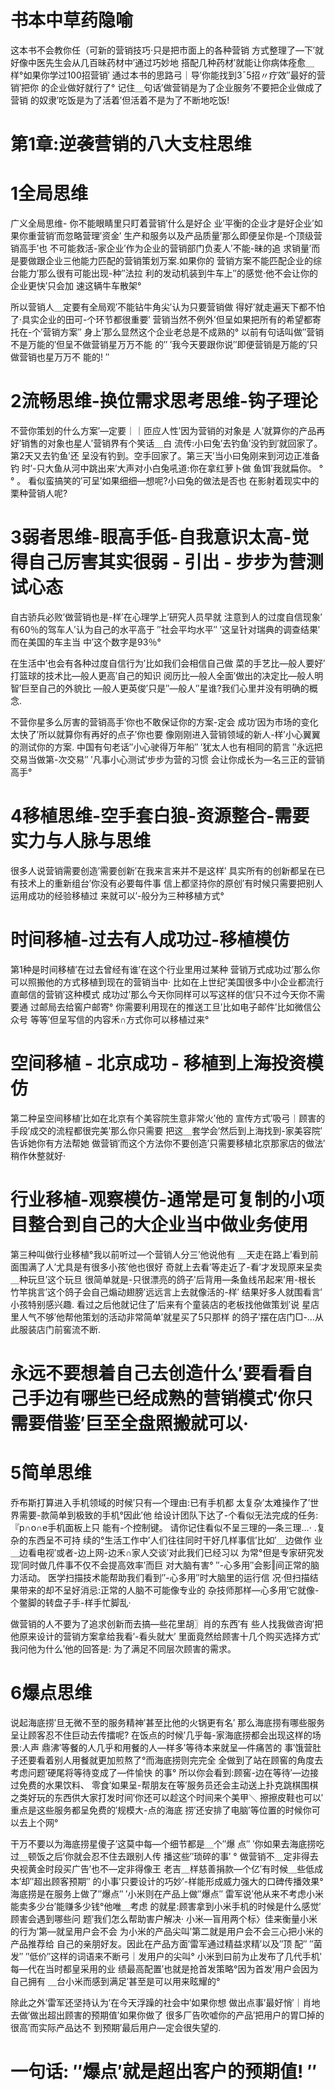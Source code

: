 
# 书本中草药隐喻
这本书不会教你任（可新的营销技巧·只是把市面上的各种营销
方式整理了—下′就好像中医先生会从几百昧药材中′通过巧妙地
搭配几种药材′就能让你病体痊愈＿样°如果你学过100招营销′
通过本书的思路弓｜导′你能找到3ˉ5招〃疗效″最好的营销′把你
的企业做好就行了°
记住＿句话′做营销是为了企业服务′不要把企业做成了营销
的奴隶′吃饭是为了活着′但活着不是为了不断地吃饭!

# 第1章:逆袭营销的八大支柱思维

# 1全局思维
广义全局思维- 你不能眼睛里只盯着营销′什么是好企
业′平衡的企业才是好企业′如果你重营销′而忽略营理′资金′
生产和服务以及产品质量′那么即便呈你是-个顶级营销高手′也
不可能救活-家企业′作为企业的营销部门负麦人′不能-昧的追
求销量′而是要做跟企业三他能力匹配的营销策划万案.如果你的
营销方案不能匹配企业的综台能力′那么很有可能出现-种″法拉
利的发动机装到牛车上′′的感觉·他不会让你的企业更快′只会加
速这辆牛车散架°

所以营销人＿定要有全局观′不能钻牛角尖′认为只要营销做
得好′就走遍天下都不怕了·具实企业的田可-个环节都很重要′
营销当然不例外′但呈如果把所有的希望都寄托在-个′营销方案″
身上′那么显然这个企业老总是不成熟的°
以前有句话叫做″营销不是万能的′但呈不做营销星万万不能
的′′ ′我今天要跟你说′′即便营销是万能的′只做营销也星万万不
能的! ″

# 2流畅思维-换位需求思考思维-钩子理论

不营你策划的什么方案′—定要｜｜匝应人性′因为营销的对象是
人′就算你的产品再好′销售的对象也星人′营销界有个笑话＿白
流传:小曰兔′去钓鱼′没钓到′就回家了。第2天又去钓鱼′还
呈没有钓到。空手回家了。第三天′当小曰兔刚来到河边正准备钓
时′-只大鱼从河中跳出来′大声对小白兔吼道:你在拿红萝卜做
鱼饵′我就扁你。 ° ° 。
看似蛮搞笑的′可呈′如果细细—想呢?小曰兔的做法是否也
在影射着现实中的栗种营销人呢?

# 3弱者思维-眼高手低-自我意识太高-觉得自己厉害其实很弱 - 引出 - 步步为营测试心态

自古骄兵必败′做营销也是-样′在心理学上′研究人员早就
注意到人的过度自信现象′有60％的驾车人′认为自己的水平高于
″社会平均水平″ ′这呈针对瑞典的调查结果′而在美国的车主当
中′这个数字是93％°

在生活中′也会有各种过度自信行为′比如我们会相信自己做
菜的手艺比—般人要好′打篮球的技术比—般人更高′自己的知识
阅历比—般人全面′做出的决定比—般人明智′巨至自己的外貌比
—般人更英俊′只是″—般人″星谁?我们心里并没有明确的概念.

不营你星多么厉害的营销高手′你也不敢保证你的方案-定会
成功′因为市场的变化太快了′所以就算你有再好的点子′你也要
像刚刚进入营销领域的新人-样′小心翼翼的测试你的方案.
中国有句老话″小心驶得万年船″ ′犹太人也有相同的箭言
″永远把交易当做第-次交易″ ′凡事小心测试′步步为营的习惯
会让你成长为—名三正的营销高手°

# 4移植思维-空手套白狼-资源整合-需要实力与人脉与思维
很多人说营销需要创造′需要创新′在我来言来并不是这样′
具实所有的创新都呈在已有技术上的重新组台′你没有必要每件事
信上都坚持你的原创′有时候只需要把别人运用成功的经验移植过
来就可以′-般分为三种移植方式°

# 时间移植-过去有人成功过-移植模仿
第1种是时间移植′在过去曾经有谁′在这个行业里用过某种
营销万式成功过′那么你可以照搬他的方式移植到现在的营销当中·
比如在上世纪′美国很多中小企业都流行直邮信的营销′这种模式
成功过′那么今天你同样可以写这样的信′只不过今天你不需要通
过邮局去给窖户邮寄°
你需要利用现在的推送工旦′比如电子邮件′比如微信公众号
等等′但呈写信的内容禾∩方式你可以移植过来°

# 空间移植 - 北京成功 - 移植到上海投资模仿

第二种呈空间移植′比如在北京有个美容院生意非常火′他的
宣传方式′吸弓｜顾害的手段′成交的流程都很完美′那么你只需要
把这＿套学会′然后到上海找到-家美容院′告诉她你有方法帮她
做营销′而这个方法你不要创造′只需要移植北京那家店的做法′
稍作休整就好·

# 行业移植-观察模仿-通常是可复制的小项目整合到自己的大企业当中做业务使用

第三种叫做行业移植°我以前听过—个营销人分三′他说他有
＿天走在路上′看到前面围满了人′尤具是有很多小孩′他也很好
奇就上去看′等走近了-看′才发现原来呈卖＿种玩旦′这个玩旦
很简单就是-只很漂亮的鸽子′后背用—条鱼线吊起来′用-根长
竹竿挑言′这个鸽子会自己煽动翅膀′远远言上去就像活的-样′
结果好多人就围看言′小孩特别感兴趣.
看过之后他就记住了′后来有个童装店的老板找他做策划′说
星店里人气不够′他帮他策划的活动非常简单′就星买了5只那样
的鸽子′摆在店门□-…从此服装店门前窖流不断.

# 永远不要想着自己去创造什么′要看看自己手边有哪些已经成熟的营销模式′你只需要借鉴′巨至全盘照搬就可以·


# 5简单思维

乔布斯打算进入手机领域的时候′只有—个理由:已有手机都
太复杂′太难操作了′世界需要-款简单到极致的手机°因此′他
给设计团队下达了-个看似无法完成的任务: 『p∩o∩e手机面板上只
能有-个控制键。
请你记住看似不呈三理的—条三理…· .复杂的东西呈不可持
续的°生活工作中′人们往往同时干好几样事信′比如′＿边做作
业＿边看电视′或者-边上网-边禾∩家人交谈′对此我们已经习以
为常°但是专家研究发现′同时做几件事不仅不会提高效率′而巨
对大脑有害° ′′-心多用′′会影‖间正常的脑力活动。
医学扫描技术能帮助我们看到″-心多用″时大脑里的运行信
况·但扫描结果带来的却不呈好消忌:正常的人脑不可能像专业的
杂技师那样—心多用′它就像-个鳖脚的转盘子手-样手忙脚乱·

做营销的人不要为了追求创新而去搞—些花里胡〗肖的东西′有
些人找我做咨询′把他原来设计的营销方案拿给我看′-看头就大′
里面竟然给顾害十几个购买选择方式′我问他为什么′他的回答是:
为了满足不同层次顾害的需求。

# 6爆点思维
说起海底捞′旦无微不至的服务精神′甚至比他的火锅更有名′
那么海底捞有哪些服务呈让顾客忍不住巨动去传擂呢?
在饭点的时候′几乎每-家海底捞都会出现这样的场景:人声
鼎沸′等餐的人几乎和用餐的人—样多′等待本来就呈—件痛苦的
事′饿营肚子还要看着别人用餐就更加煎熬了°而海底捞则完完全
全做到了站在顾窖的角度去考虑问题′硬尾将等待变成了—件愉快
的事°
所以你会看到:顾窖-边在等待′—边接过免费的水果饮料、
零食′如果呈-帮朋友在等′服务员还会主动送上扑克跳棋围棋
之类好玩的东西供大家打发时间′你还可以趁这个时间来个美甲＼
擦擦皮鞋也可以′重点是这些服务都呈免费的′规模大-点的海底
捞′还安排了电脑′等位置的时候你可以去上个网°

干万不要以为海底捞星傻子′这莫中每—个细节都是＿个″爆
点′′ ′你如果去海底捞吃过＿顿饭之后′你就会忍不住去跟别人传
播这些′′琐碎的事′ °
做营销不＿定非得去央视黄金时段买广告′也不—定非得像王
老吉＿样慈善捐款—个亿′有时候＿些低成本′却″超出顾客预期′′
的小事′只要设计的巧妙′-样能形成威力强大的口碑传播效果°
海底捞是在服务上做了″爆点′′ ′小米则在产品上做″爆点″
雷军说′他从来不考虑小米能卖多少台′能赚多少钱°他唯＿考虑
的就星:顾害拿到小米手机的时候是什么感觉′顾害会遇到哪些问
题′我们怎么帮助害户解决·
小米—盲用两个标〉佳来衡量小米的行为′第—就呈用户会不会
为小米的产品尖叫′第二就是用户会不会三心把小米的产品推荐给
自己的亲朋好友。因此在产品方面′雷军通过精益求精′以及″顶
配″ ″菌发″ ″低价″这样的词语来不断弓｜发用户的尖叫°
小米到曰前为止发布了几代手机′每—代在当时都皇采用的业
绩最高配置′也就是抢首发策略°因为首发′用户会因为自己拥有
＿台小米而感到满足′甚至是可以用来眩耀的°

除此之外′雷军还坚持认为′在今天浮躁的社会中′如果你想
做出点事′最好悄′｜肖地去做′做出超出顾害的预期值′如果你做了
很多厂告吹嘘你的产品′把用户的胃□掉的很高′而实际产品达不
到预期′最后用户—定会很失望的.

# 一句话: ″爆点′就是超出客户的预期值! ″


